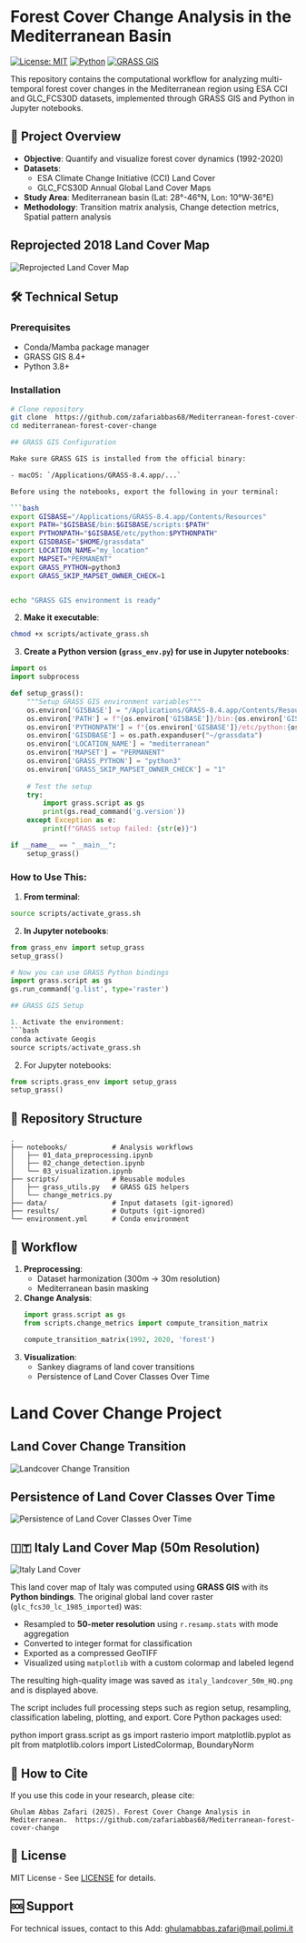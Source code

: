 
# Forest Cover Change Analysis in the Mediterranean Basin

[![License: MIT](https://img.shields.io/badge/License-MIT-yellow.svg)](https://opensource.org/licenses/MIT)
[![Python](https://img.shields.io/badge/Python-3.8%2B-blue)](https://www.python.org/)
[![GRASS GIS](https://img.shields.io/badge/GRASS%20GIS-8.4-green)](https://grass.osgeo.org/)

This repository contains the computational workflow for analyzing multi-temporal forest cover changes in the Mediterranean region using ESA CCI and GLC_FCS30D datasets, implemented through GRASS GIS and Python in Jupyter notebooks.

## 📌 Project Overview

- **Objective**: Quantify and visualize forest cover dynamics (1992-2020)
- **Datasets**:
  - ESA Climate Change Initiative (CCI) Land Cover
  - GLC_FCS30D Annual Global Land Cover Maps
- **Study Area**: Mediterranean basin (Lat: 28°-46°N, Lon: 10°W-36°E)
- **Methodology**: Transition matrix analysis, Change detection metrics, Spatial pattern analysis




## Reprojected 2018 Land Cover Map

![Reprojected Land Cover Map](data/reprojected_3035_C3S-LC-L4-LCCS-Map-300m-P1Y-2018-v2.1.1.area-subset.48.40.30.-10_reclass_clean_ultraHD.png)



## 🛠️ Technical Setup

### Prerequisites
- Conda/Mamba package manager
- GRASS GIS 8.4+
- Python 3.8+

### Installation
```bash
# Clone repository
git clone  https://github.com/zafariabbas68/Mediterranean-forest-cover-change
cd mediterranean-forest-cover-change

## GRASS GIS Configuration

Make sure GRASS GIS is installed from the official binary:

- macOS: `/Applications/GRASS-8.4.app/...`

Before using the notebooks, export the following in your terminal:

```bash
export GISBASE="/Applications/GRASS-8.4.app/Contents/Resources"
export PATH="$GISBASE/bin:$GISBASE/scripts:$PATH"
export PYTHONPATH="$GISBASE/etc/python:$PYTHONPATH"
export GISDBASE="$HOME/grassdata"
export LOCATION_NAME="my_location"
export MAPSET="PERMANENT"
export GRASS_PYTHON=python3
export GRASS_SKIP_MAPSET_OWNER_CHECK=1


echo "GRASS GIS environment is ready"
```

2. **Make it executable**:
```bash
chmod +x scripts/activate_grass.sh
```

3. **Create a Python version (`grass_env.py`) for use in Jupyter notebooks**:
```python
import os
import subprocess

def setup_grass():
    """Setup GRASS GIS environment variables"""
    os.environ['GISBASE'] = "/Applications/GRASS-8.4.app/Contents/Resources"
    os.environ['PATH'] = f"{os.environ['GISBASE']}/bin:{os.environ['GISBASE']}/scripts:{os.environ['PATH']}"
    os.environ['PYTHONPATH'] = f"{os.environ['GISBASE']}/etc/python:{os.environ['PYTHONPATH']}"
    os.environ['GISDBASE'] = os.path.expanduser("~/grassdata")
    os.environ['LOCATION_NAME'] = "mediterranean"
    os.environ['MAPSET'] = "PERMANENT"
    os.environ['GRASS_PYTHON'] = "python3"
    os.environ['GRASS_SKIP_MAPSET_OWNER_CHECK'] = "1"
    
    # Test the setup
    try:
        import grass.script as gs
        print(gs.read_command('g.version'))
    except Exception as e:
        print(f"GRASS setup failed: {str(e)}")

if __name__ == "__main__":
    setup_grass()
```

### How to Use This:

1. **From terminal**:
```bash
source scripts/activate_grass.sh
```

2. **In Jupyter notebooks**:
```python
from grass_env import setup_grass
setup_grass()

# Now you can use GRASS Python bindings
import grass.script as gs
gs.run_command('g.list', type='raster')

## GRASS GIS Setup

1. Activate the environment:
```bash
conda activate Geogis
source scripts/activate_grass.sh
```

2. For Jupyter notebooks:
```python
from scripts.grass_env import setup_grass
setup_grass()
```




## 📂 Repository Structure
```
.
├── notebooks/           # Analysis workflows
│   ├── 01_data_preprocessing.ipynb
│   ├── 02_change_detection.ipynb
│   └── 03_visualization.ipynb
├── scripts/             # Reusable modules
│   ├── grass_utils.py   # GRASS GIS helpers
│   └── change_metrics.py
├── data/                # Input datasets (git-ignored)
├── results/             # Outputs (git-ignored)
└── environment.yml      # Conda environment
```

## 🚀 Workflow
1. **Preprocessing**:
   - Dataset harmonization (300m → 30m resolution)
   - Mediterranean basin masking
2. **Change Analysis**:
   ```python
   import grass.script as gs
   from scripts.change_metrics import compute_transition_matrix
   
   compute_transition_matrix(1992, 2020, 'forest')
   ```
3. **Visualization**:
   - Sankey diagrams of land cover transitions
   - Persistence of Land Cover Classes Over Time

# Land Cover Change Project

## Land Cover Change Transition

![Landcover Change Transition](data/Landcover_change_transition.png)

## Persistence of Land Cover Classes Over Time

![Persistence of Land Cover Classes Over Time](data/Persistence%20of%20Land%20Cover%20Classes%20Over%20Time.png)

## 🇮🇹 Italy Land Cover Map (50m Resolution)

![Italy Land Cover](images/italy_landcover_50m_HQ.png)


This land cover map of Italy was computed using **GRASS GIS** with its **Python bindings**. The original global land cover raster (`glc_fcs30_lc_1985_imported`) was:

- Resampled to **50-meter resolution** using `r.resamp.stats` with mode aggregation
- Converted to integer format for classification
- Exported as a compressed GeoTIFF
- Visualized using `matplotlib` with a custom colormap and labeled legend

The resulting high-quality image was saved as `italy_landcover_50m_HQ.png` and is displayed above.

The script includes full processing steps such as region setup, resampling, classification labeling, plotting, and export. Core Python packages used:

python
import grass.script as gs
import rasterio
import matplotlib.pyplot as plt
from matplotlib.colors import ListedColormap, BoundaryNorm



## 🤝 How to Cite
If you use this code in your research, please cite:
```
Ghulam Abbas Zafari (2025). Forest Cover Change Analysis in Mediterranean.  https://github.com/zafariabbas68/Mediterranean-forest-cover-change
```

## 📜 License
MIT License - See [LICENSE](LICENSE) for details.

## 🆘 Support
For technical issues, contact to this Add:
ghulamabbas.zafari@mail.polimi.it

